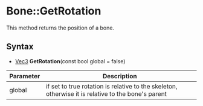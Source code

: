 # Bone::GetRotation

This method returns the position of a bone.

## Syntax

- [Vec3](Vec3.md) **GetRotation**(const bool global = false)

| Parameter | Description |
|---|---|
| global | if set to true rotation is relative to the skeleton, otherwise it is relative to the bone's parent |
